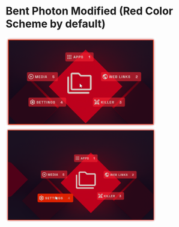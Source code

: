 # Bent Photon Modified (Red Color Scheme by default)
<img src="https://raw.githubusercontent.com/reassDev/Kando-Theme/refs/heads/main/Modified%20Bent%20Photon/theme_showcase1.png" width="400"></img>
<img src="https://raw.githubusercontent.com/reassDev/Kando-Theme/refs/heads/main/Modified%20Bent%20Photon/theme_showcase2.png" width="400"></img>
